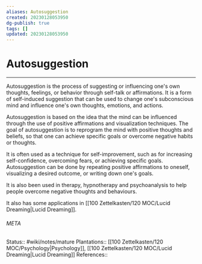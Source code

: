 ```yaml
---
aliases: Autosuggestion
created: 20230128053950
dg-publish: true
tags: []
updated: 20230128053950
---
```

# Autosuggestion
---
Autosuggestion is the process of suggesting or influencing one's own thoughts, feelings, or behavior through self-talk or affirmations. It is a form of self-induced suggestion that can be used to change one's subconscious mind and influence one's own thoughts, emotions, and actions.

Autosuggestion is based on the idea that the mind can be influenced through the use of positive affirmations and visualization techniques. The goal of autosuggestion is to reprogram the mind with positive thoughts and beliefs, so that one can achieve specific goals or overcome negative habits or thoughts.

It is often used as a technique for self-improvement, such as for increasing self-confidence, overcoming fears, or achieving specific goals. Autosuggestion can be done by repeating positive affirmations to oneself, visualizing a desired outcome, or writing down one's goals.

It is also been used in therapy, hypnotherapy and psychoanalysis to help people overcome negative thoughts and behaviours.

It also has some applications in [[100 Zettelkasten/120 MOC/Lucid Dreaming\|Lucid Dreaming]].



###### META
Status:: #wiki/notes/mature 
Plantations:: [[100 Zettelkasten/120 MOC/Psychology\|Psychology]], [[100 Zettelkasten/120 MOC/Lucid Dreaming\|Lucid Dreaming]]
References:: 
